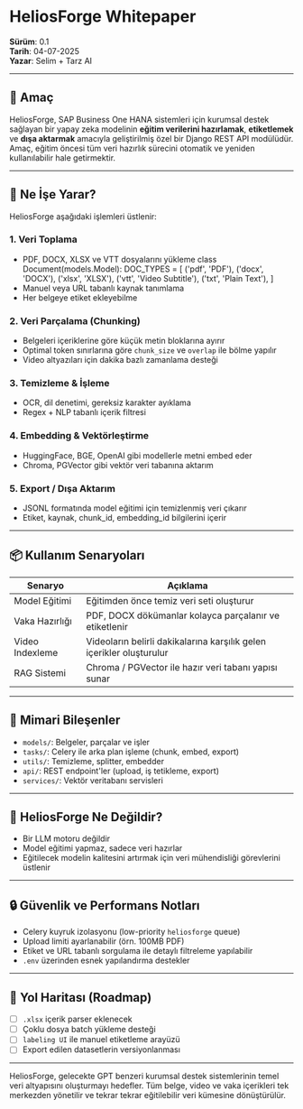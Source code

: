 # HeliosForge Whitepaper

**Sürüm**: 0.1  
**Tarih**: 04-07-2025  
**Yazar**: Selim + Tarz AI

---

## 🎯 Amaç

HeliosForge, SAP Business One HANA sistemleri için kurumsal destek sağlayan bir yapay zeka modelinin **eğitim verilerini hazırlamak**, **etiketlemek** ve **dışa aktarmak** amacıyla geliştirilmiş özel bir Django REST API modülüdür. Amaç, eğitim öncesi tüm veri hazırlık sürecini otomatik ve yeniden kullanılabilir hale getirmektir.

---

## 🚀 Ne İşe Yarar?

HeliosForge aşağıdaki işlemleri üstlenir:

### 1. **Veri Toplama**
- PDF, DOCX, XLSX ve VTT dosyalarını yükleme
class Document(models.Model):
    DOC_TYPES = [
        ('pdf', 'PDF'),
        ('docx', 'DOCX'),
        ('xlsx', 'XLSX'),
        ('vtt', 'Video Subtitle'),
        ('txt', 'Plain Text'),
    ]
- Manuel veya URL tabanlı kaynak tanımlama
- Her belgeye etiket ekleyebilme

### 2. **Veri Parçalama (Chunking)**
- Belgeleri içeriklerine göre küçük metin bloklarına ayırır
- Optimal token sınırlarına göre `chunk_size` ve `overlap` ile bölme yapılır
- Video altyazıları için dakika bazlı zamanlama desteği

### 3. **Temizleme & İşleme**
- OCR, dil denetimi, gereksiz karakter ayıklama
- Regex + NLP tabanlı içerik filtresi

### 4. **Embedding & Vektörleştirme**
- HuggingFace, BGE, OpenAI gibi modellerle metni embed eder
- Chroma, PGVector gibi vektör veri tabanına aktarım

### 5. **Export / Dışa Aktarım**
- JSONL formatında model eğitimi için temizlenmiş veri çıkarır
- Etiket, kaynak, chunk_id, embedding_id bilgilerini içerir

---

## 📦 Kullanım Senaryoları

| Senaryo | Açıklama |
|--------|----------|
| Model Eğitimi | Eğitimden önce temiz veri seti oluşturur |
| Vaka Hazırlığı | PDF, DOCX dökümanlar kolayca parçalanır ve etiketlenir |
| Video Indexleme | Videoların belirli dakikalarına karşılık gelen içerikler oluşturulur |
| RAG Sistemi | Chroma / PGVector ile hazır veri tabanı yapısı sunar |

---

## 🔧 Mimari Bileşenler

- `models/`: Belgeler, parçalar ve işler
- `tasks/`: Celery ile arka plan işleme (chunk, embed, export)
- `utils/`: Temizleme, splitter, embedder
- `api/`: REST endpoint'ler (upload, iş tetikleme, export)
- `services/`: Vektör veritabanı servisleri

---

## 🧠 HeliosForge Ne Değildir?

- Bir LLM motoru değildir  
- Model eğitimi yapmaz, sadece veri hazırlar  
- Eğitilecek modelin kalitesini artırmak için veri mühendisliği görevlerini üstlenir

---

## 🔒 Güvenlik ve Performans Notları

- Celery kuyruk izolasyonu (low-priority `heliosforge` queue)
- Upload limiti ayarlanabilir (örn. 100MB PDF)
- Etiket ve URL tabanlı sorgulama ile detaylı filtreleme yapılabilir
- `.env` üzerinden esnek yapılandırma destekler

---

## 📌 Yol Haritası (Roadmap)

- [ ] `.xlsx` içerik parser eklenecek  
- [ ] Çoklu dosya batch yükleme desteği  
- [ ] `labeling UI` ile manuel etiketleme arayüzü  
- [ ] Export edilen datasetlerin versiyonlanması  

---

HeliosForge, gelecekte GPT benzeri kurumsal destek sistemlerinin temel veri altyapısını oluşturmayı hedefler. Tüm belge, video ve vaka içerikleri tek merkezden yönetilir ve tekrar tekrar eğitilebilir veri kümesine dönüştürülür.


